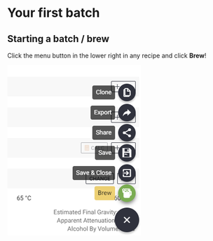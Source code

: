 # Your first batch

## Starting a batch / brew

Click the menu button in the lower right in any recipe and click **Brew**!

![](../.gitbook/assets/image%20%2853%29.png)

